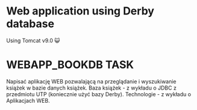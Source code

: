 # Web application using Derby database
Using Tomcat v9.0 :smiley_cat:


# WEBAPP_BOOKDB TASK 
Napisać aplikację WEB pozwalającą na przeglądanie i wyszukiwanie książek w bazie danych książek. 
Baza książek - z wykładu o JDBC z  przedmiotu UTP  (koniecznie użyć bazy Derby).
Technologie - z wykładu o Aplikacjach WEB.
